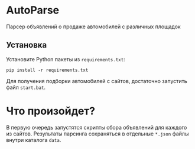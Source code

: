 # AutoParse
Парсер объявлений о продаже автомобилей с различных площадок
## Установка

Установите Python пакеты из `requirements.txt`:

```
pip install -r requirements.txt
```

Для получения подборки автомобилей с сайтов, достаточно запустить файл `start.bat`.

# Что произойдет?
В первую очередь запустятся скрипты сбора объявлений для каждого из сайтов.
Результаты парсинга сохраняться в отдельные `*.json` файлы внутри каталога `data`.
